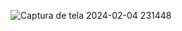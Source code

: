 ![Captura de tela 2024-02-04 231448](https://github.com/FernandoGutemberg/estudandoReactJS/assets/91163827/99a080ce-8280-40b7-ba63-09cb8c00418e)
